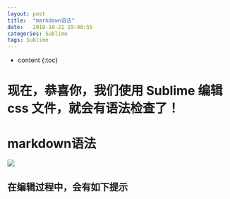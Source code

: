 ```yaml
---
layout: post
title:  "markdown语法"
date:   2018-10-21 19:40:55
categories: Sublime
tags: Sublime 
---
```


* content
{:toc}

# 现在，恭喜你，我们使用 Sublime 编辑 css 文件，就会有语法检查了！     


# markdown语法
![](https://raw.githubusercontent.com/CN-Steve-Lee/CN-Steve-Lee.github.io/master/temp/test.png)

## 在编辑过程中，会有如下提示   
